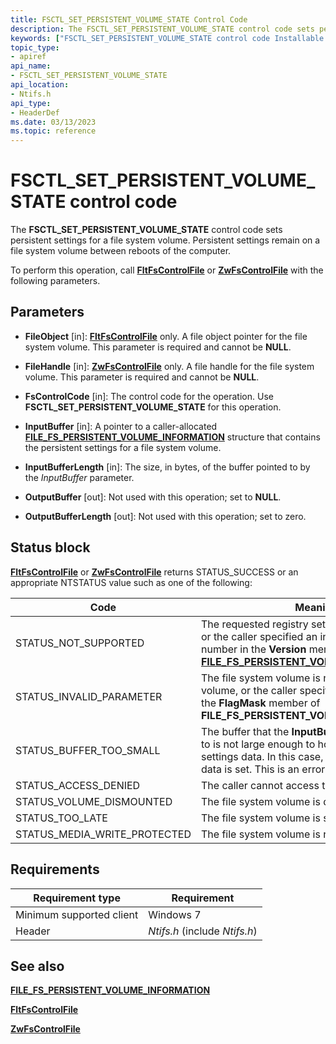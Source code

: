 ```yaml
---
title: FSCTL_SET_PERSISTENT_VOLUME_STATE Control Code
description: The FSCTL_SET_PERSISTENT_VOLUME_STATE control code sets persistent settings for a file system volume. Persistent settings remain on a file system volume between reboots of the computer.
keywords: ["FSCTL_SET_PERSISTENT_VOLUME_STATE control code Installable File System Drivers"]
topic_type:
- apiref
api_name:
- FSCTL_SET_PERSISTENT_VOLUME_STATE
api_location:
- Ntifs.h
api_type:
- HeaderDef
ms.date: 03/13/2023
ms.topic: reference
---
```


# FSCTL_SET_PERSISTENT_VOLUME_STATE control code

The **FSCTL_SET_PERSISTENT_VOLUME_STATE** control code sets persistent settings for a file system volume. Persistent settings remain on a file system volume between reboots of the computer.

To perform this operation, call [**FltFsControlFile**](/windows-hardware/drivers/ddi/fltkernel/nf-fltkernel-fltfscontrolfile) or [**ZwFsControlFile**](/previous-versions/ff566462(v=vs.85)) with the following parameters.

## Parameters

- **FileObject** [in]: [**FltFsControlFile**](/windows-hardware/drivers/ddi/fltkernel/nf-fltkernel-fltfscontrolfile) only. A file object pointer for the file system volume. This parameter is required and cannot be **NULL**.

- **FileHandle** [in]: [**ZwFsControlFile**](/previous-versions/ff566462(v=vs.85)) only. A file handle for the file system volume. This parameter is required and cannot be **NULL**.

- **FsControlCode** [in]: The control code for the operation. Use **FSCTL_SET_PERSISTENT_VOLUME_STATE** for this operation.

- **InputBuffer** [in]: A pointer to a caller-allocated [**FILE_FS_PERSISTENT_VOLUME_INFORMATION**](/windows-hardware/drivers/ddi/ntifs/ns-ntifs-_file_fs_persistent_volume_information) structure that contains the persistent settings for a file system volume.

- **InputBufferLength** [in]: The size, in bytes, of the buffer pointed to by the *InputBuffer* parameter.

- **OutputBuffer** [out]: Not used with this operation; set to **NULL**.

- **OutputBufferLength** [out]: Not used with this operation; set to zero.

## Status block

[**FltFsControlFile**](/windows-hardware/drivers/ddi/fltkernel/nf-fltkernel-fltfscontrolfile) or [**ZwFsControlFile**](/previous-versions/ff566462(v=vs.85)) returns STATUS_SUCCESS or an appropriate NTSTATUS value such as one of the following:

| Code | Meaning |
| ---- | ------- |
| STATUS_NOT_SUPPORTED | The requested registry setting is not per volume, or the caller specified an incorrect version number in the **Version** member of [**FILE_FS_PERSISTENT_VOLUME_INFORMATION**](/windows-hardware/drivers/ddi/ntifs/ns-ntifs-_file_fs_persistent_volume_information). |
| STATUS_INVALID_PARAMETER | The file system volume is not an open user volume, or the caller specified an invalid flag in the **FlagMask** member of **FILE_FS_PERSISTENT_VOLUME_INFORMATION**. |
| STATUS_BUFFER_TOO_SMALL | The buffer that the **InputBuffer** parameter points to is not large enough to hold the persistent-settings data. In this case, no persistent-settings data is set. This is an error code. |
| STATUS_ACCESS_DENIED | The caller cannot access the file system volume. |
| STATUS_VOLUME_DISMOUNTED | The file system volume is dismounted. |
| STATUS_TOO_LATE | The file system volume is shut down. |
| STATUS_MEDIA_WRITE_PROTECTED | The file system volume is read only. |

## Requirements

| Requirement type | Requirement |
| ---------------- | ----------- |
| Minimum supported client | Windows 7 |
| Header | *Ntifs.h* (include *Ntifs.h*) |

## See also

[**FILE_FS_PERSISTENT_VOLUME_INFORMATION**](/windows-hardware/drivers/ddi/ntifs/ns-ntifs-_file_fs_persistent_volume_information)

[**FltFsControlFile**](/windows-hardware/drivers/ddi/fltkernel/nf-fltkernel-fltfscontrolfile)

[**ZwFsControlFile**](/previous-versions/ff566462(v=vs.85))
